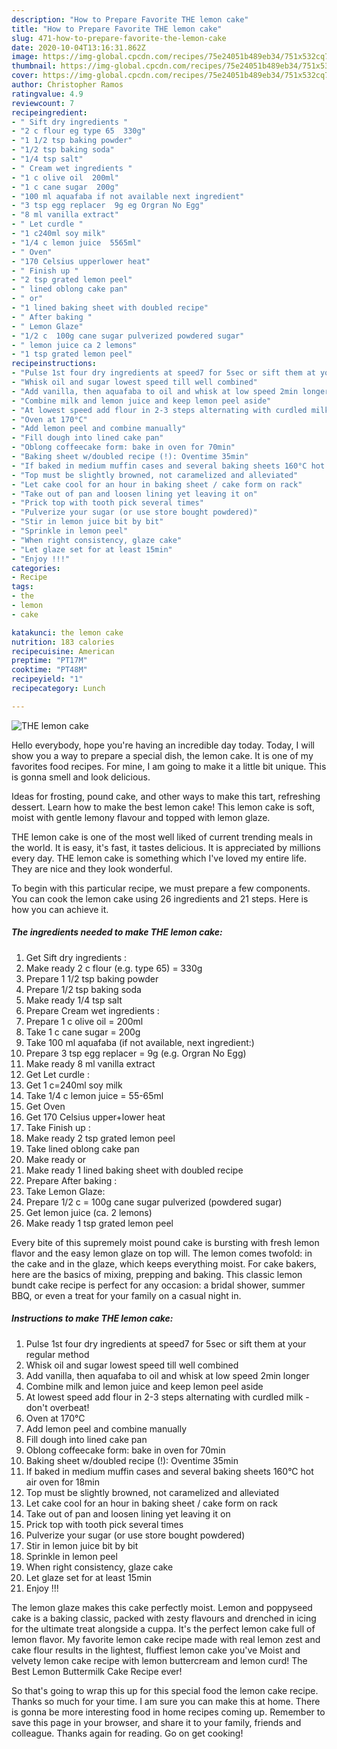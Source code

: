 ```yaml
---
description: "How to Prepare Favorite THE lemon cake"
title: "How to Prepare Favorite THE lemon cake"
slug: 471-how-to-prepare-favorite-the-lemon-cake
date: 2020-10-04T13:16:31.862Z
image: https://img-global.cpcdn.com/recipes/75e24051b489eb34/751x532cq70/the-lemon-cake-recipe-main-photo.jpg
thumbnail: https://img-global.cpcdn.com/recipes/75e24051b489eb34/751x532cq70/the-lemon-cake-recipe-main-photo.jpg
cover: https://img-global.cpcdn.com/recipes/75e24051b489eb34/751x532cq70/the-lemon-cake-recipe-main-photo.jpg
author: Christopher Ramos
ratingvalue: 4.9
reviewcount: 7
recipeingredient:
- " Sift dry ingredients "
- "2 c flour eg type 65  330g"
- "1 1/2 tsp baking powder"
- "1/2 tsp baking soda"
- "1/4 tsp salt"
- " Cream wet ingredients "
- "1 c olive oil  200ml"
- "1 c cane sugar  200g"
- "100 ml aquafaba if not available next ingredient"
- "3 tsp egg replacer  9g eg Orgran No Egg"
- "8 ml vanilla extract"
- " Let curdle "
- "1 c240ml soy milk"
- "1/4 c lemon juice  5565ml"
- " Oven"
- "170 Celsius upperlower heat"
- " Finish up "
- "2 tsp grated lemon peel"
- " lined oblong cake pan"
- " or"
- "1 lined baking sheet with doubled recipe"
- " After baking "
- " Lemon Glaze"
- "1/2 c  100g cane sugar pulverized powdered sugar"
- " lemon juice ca 2 lemons"
- "1 tsp grated lemon peel"
recipeinstructions:
- "Pulse 1st four dry ingredients at speed7 for 5sec or sift them at your regular method"
- "Whisk oil and sugar lowest speed till well combined"
- "Add vanilla, then aquafaba to oil and whisk at low speed 2min longer"
- "Combine milk and lemon juice and keep lemon peel aside"
- "At lowest speed add flour in 2-3 steps alternating with curdled milk - don&#39;t overbeat!"
- "Oven at 170°C"
- "Add lemon peel and combine manually"
- "Fill dough into lined cake pan"
- "Oblong coffeecake form: bake in oven for 70min"
- "Baking sheet w/doubled recipe (!): Oventime 35min"
- "If baked in medium muffin cases and several baking sheets 160°C hot air oven for 18min"
- "Top must be slightly browned, not caramelized and alleviated"
- "Let cake cool for an hour in baking sheet / cake form on rack"
- "Take out of pan and loosen lining yet leaving it on"
- "Prick top with tooth pick several times"
- "Pulverize your sugar (or use store bought powdered)"
- "Stir in lemon juice bit by bit"
- "Sprinkle in lemon peel"
- "When right consistency, glaze cake"
- "Let glaze set for at least 15min"
- "Enjoy !!!"
categories:
- Recipe
tags:
- the
- lemon
- cake

katakunci: the lemon cake 
nutrition: 183 calories
recipecuisine: American
preptime: "PT17M"
cooktime: "PT48M"
recipeyield: "1"
recipecategory: Lunch

---
```



![THE lemon cake](https://img-global.cpcdn.com/recipes/75e24051b489eb34/751x532cq70/the-lemon-cake-recipe-main-photo.jpg)

Hello everybody, hope you're having an incredible day today. Today, I will show you a way to prepare a special dish, the lemon cake. It is one of my favorites food recipes. For mine, I am going to make it a little bit unique. This is gonna smell and look delicious.

Ideas for frosting, pound cake, and other ways to make this tart, refreshing dessert. Learn how to make the best lemon cake! This lemon cake is soft, moist with gentle lemony flavour and topped with lemon glaze.

THE lemon cake is one of the most well liked of current trending meals in the world. It is easy, it's fast, it tastes delicious. It is appreciated by millions every day. THE lemon cake is something which I've loved my entire life. They are nice and they look wonderful.


To begin with this particular recipe, we must prepare a few components. You can cook the lemon cake using 26 ingredients and 21 steps. Here is how you can achieve it.

<!--inarticleads1-->

##### The ingredients needed to make THE lemon cake:

1. Get  Sift dry ingredients :
1. Make ready 2 c flour (e.g. type 65) = 330g
1. Prepare 1 1/2 tsp baking powder
1. Prepare 1/2 tsp baking soda
1. Make ready 1/4 tsp salt
1. Prepare  Cream wet ingredients :
1. Prepare 1 c olive oil = 200ml
1. Take 1 c cane sugar = 200g
1. Take 100 ml aquafaba (if not available, next ingredient:)
1. Prepare 3 tsp egg replacer = 9g (e.g. Orgran No Egg)
1. Make ready 8 ml vanilla extract
1. Get  Let curdle :
1. Get 1 c=240ml soy milk
1. Take 1/4 c lemon juice = 55-65ml
1. Get  Oven
1. Get 170 Celsius upper+lower heat
1. Take  Finish up :
1. Make ready 2 tsp grated lemon peel
1. Take  lined oblong cake pan
1. Make ready  or
1. Make ready 1 lined baking sheet with doubled recipe
1. Prepare  After baking :
1. Take  Lemon Glaze:
1. Prepare 1/2 c = 100g cane sugar pulverized (powdered sugar)
1. Get  lemon juice (ca. 2 lemons)
1. Make ready 1 tsp grated lemon peel


Every bite of this supremely moist pound cake is bursting with fresh lemon flavor and the easy lemon glaze on top will. The lemon comes twofold: in the cake and in the glaze, which keeps everything moist. For cake bakers, here are the basics of mixing, prepping and baking. This classic lemon bundt cake recipe is perfect for any occasion: a bridal shower, summer BBQ, or even a treat for your family on a casual night in. 

<!--inarticleads2-->

##### Instructions to make THE lemon cake:

1. Pulse 1st four dry ingredients at speed7 for 5sec or sift them at your regular method
1. Whisk oil and sugar lowest speed till well combined
1. Add vanilla, then aquafaba to oil and whisk at low speed 2min longer
1. Combine milk and lemon juice and keep lemon peel aside
1. At lowest speed add flour in 2-3 steps alternating with curdled milk - don&#39;t overbeat!
1. Oven at 170°C
1. Add lemon peel and combine manually
1. Fill dough into lined cake pan
1. Oblong coffeecake form: bake in oven for 70min
1. Baking sheet w/doubled recipe (!): Oventime 35min
1. If baked in medium muffin cases and several baking sheets 160°C hot air oven for 18min
1. Top must be slightly browned, not caramelized and alleviated
1. Let cake cool for an hour in baking sheet / cake form on rack
1. Take out of pan and loosen lining yet leaving it on
1. Prick top with tooth pick several times
1. Pulverize your sugar (or use store bought powdered)
1. Stir in lemon juice bit by bit
1. Sprinkle in lemon peel
1. When right consistency, glaze cake
1. Let glaze set for at least 15min
1. Enjoy !!!


The lemon glaze makes this cake perfectly moist. Lemon and poppyseed cake is a baking classic, packed with zesty flavours and drenched in icing for the ultimate treat alongside a cuppa. It&#39;s the perfect lemon cake full of lemon flavor. My favorite lemon cake recipe made with real lemon zest and cake flour results in the lightest, fluffiest lemon cake you&#39;ve Moist and velvety lemon cake recipe with lemon buttercream and lemon curd! The Best Lemon Buttermilk Cake Recipe ever! 

So that's going to wrap this up for this special food the lemon cake recipe. Thanks so much for your time. I am sure you can make this at home. There is gonna be more interesting food in home recipes coming up. Remember to save this page in your browser, and share it to your family, friends and colleague. Thanks again for reading. Go on get cooking!
